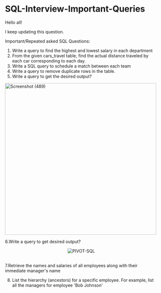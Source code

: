 # SQL-Interview-Important-Queries
Hello all!<BR>

I keep updating this question.

Important/Repeated asked SQL Questions:

1. Write a query to find the highest and lowest salary in each department
2. From the given cars_travel table, find the actual distance traveled by each car corresponding to each day.
3. Write a SQL query to schedule a match between each team
4. Write a query to remove duplicate rows in the table.
5. Write a query to get the desired output?
   <p align="center">
  <img src="https://github.com/hemaprabhavathi20/SQL-Interview-Important-Queries/assets/147178268/e317d5c8-0b21-4708-9752-8e07646c7183" alt="Screenshot (489)" width="500">
</p>


        
6.Write a query to get desired output? 
              <p align="center">
            ![PIVOT-SQL](https://github.com/hemaprabhavathi20/SQL-Interview-Important-Queries/assets/147178268/f9452977-6dc4-4720-98f5-275487e061ec)
               </p>           
7.Retrieve the names and salaries of all employees along with their immediate manager's name<BR>

8. List the hierarchy (ancestors) for a specific employee. For example, list all the managers for employee 'Bob Johnson'
